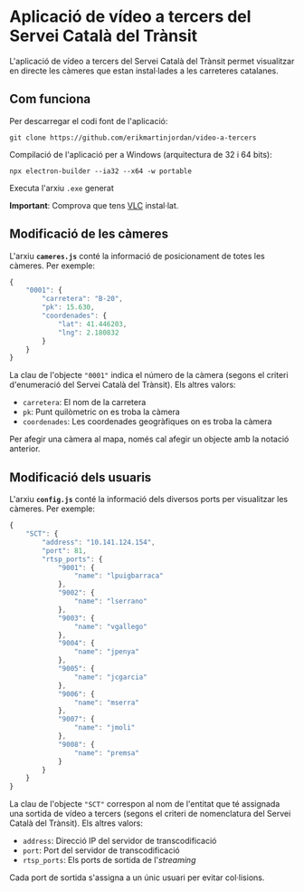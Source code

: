 # Aplicació de vídeo a tercers del Servei Català del Trànsit
 
L'aplicació de vídeo a tercers del Servei Català del Trànsit permet visualitzar en directe les càmeres que estan instal·lades a les carreteres catalanes. 


## Com funciona

Per descarregar el codi font de l'aplicació:

```terminal
git clone https://github.com/erikmartinjordan/video-a-tercers
```

Compilació de l'aplicació per a Windows (arquitectura de 32 i 64 bits):

```terminal
npx electron-builder --ia32 --x64 -w portable
```

Executa l'arxiu `.exe` generat


**Important**: Comprova que tens [VLC](https://www.videolan.org/vlc/index.es.html) instal·lat. 


## Modificació de les càmeres

L'arxiu **`cameres.js`** conté la informació de posicionament de totes les càmeres. Per exemple:

```javascript
{
    "0001": {
        "carretera": "B-20",
        "pk": 15.630,
        "coordenades": {
            "lat": 41.446203,
            "lng": 2.180832
        }
    }
}
```

La clau de l'objecte `"0001"` indica el número de la càmera (segons el criteri d'enumeració del Servei Català del Trànsit). Els altres valors:

- `carretera`: El nom de la carretera
- `pk`: Punt quilòmetric on es troba la càmera
- `coordenades`: Les coordenades geogràfiques on es troba la càmera

Per afegir una càmera al mapa, només cal afegir un objecte amb la notació anterior. 

## Modificació dels usuaris

L'arxiu **`config.js`** conté la informació dels diversos ports per visualitzar les càmeres. Per exemple:

```javascript
{
    "SCT": {
        "address": "10.141.124.154",
        "port": 81,
        "rtsp_ports": {
            "9001": {
                "name": "lpuigbarraca"
            },
            "9002": {
                "name": "lserrano"
            },
            "9003": {
                "name": "vgallego"
            },
            "9004": {
                "name": "jpenya"
            },
            "9005": {
                "name": "jcgarcia"
            },
            "9006": {
                "name": "mserra"
            },
            "9007": {
                "name": "jmoli"
            },
            "9008": {
                "name": "premsa"
            }
        }
    }
}
```

La clau de l'objecte `"SCT"` correspon al nom de l'entitat que té assignada una sortida de vídeo a tercers (segons el criteri de nomenclatura del Servei Català del Trànsit). Els altres valors:

- `address`: Direcció IP del servidor de transcodificació
- `port`: Port del servidor de transcodificació   
- `rtsp_ports`: Els ports de sortida de l'*streaming*

Cada port de sortida s'assigna a un únic usuari per evitar col·lisions. 
